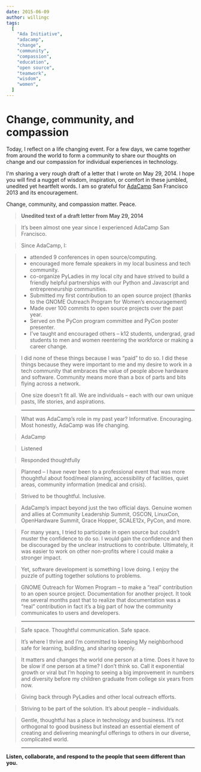 ```yaml
---
date: 2015-06-09
author: willingc
tags:
  [
    "Ada Initiative",
    "adacamp",
    "change",
    "community",
    "compassion",
    "education",
    "open source",
    "teamwork",
    "wisdom",
    "women",
  ]
---
```


# Change, community, and compassion

Today, I reflect on a life changing event. For a few days, we came together
from around the world to form a community to share our thoughts on change and
our compassion for individual experiences in technology.
<!-- more -->
I'm sharing a very rough draft of a letter that I wrote on May 29, 2014. I
hope you will find a nugget of wisdom, inspiration, or comfort in these
jumbled, unedited yet heartfelt words. I am so grateful for <a
href="https://adacamp.org/" target="_blank">AdaCamp</a> San Francisco 2013 and
its encouragement.

Change, community, and compassion matter. Peace.

> **Unedited text of a draft letter from May 29, 2014**

> It’s been almost one year since I experienced AdaCamp San Francisco.

> Since AdaCamp, I:

> - attended 9 conferences in open source/computing.
> - encouraged more female speakers in my local business and tech community.
> - co-organize PyLadies in my local city and have strived to build a friendly
>   helpful partnerships with our Python and Javascript and entrepreneurship
>   communities.
> - Submitted my first contribution to an open source project (thanks to the
>   GNOME Outreach Program for Women’s encouragement)
> - Made over 100 commits to open source projects over the past year.
> - Served on the PyCon program committee and PyCon poster presenter.
> - I’ve taught and encouraged others – k12 students, undergrad, grad students
>   to men and women reentering the workforce or making a career change.

> I did none of these things because I was “paid” to do so. I did these things
> because they were important to me and my desire to work in a tech community
> that embraces the value of people above hardware and software. Community means
> more than a box of parts and bits flying across a network.

> One size doesn’t fit all. We are individuals – each with our own unique pasts,
> life stories, and aspirations.

> ---

> What was AdaCamp’s role in my past year? Informative. Encouraging. Most
> honestly, AdaCamp was life changing.

> AdaCamp

> Listened

> Responded thoughtfully

> Planned – I have never been to a professional event that was more thoughtful
> about food/meal planning, accessibility of facilities, quiet areas, community
> information (medical and crisis).

> Strived to be thoughtful. Inclusive.

> AdaCamp’s impact beyond just the two official days. Genuine women and allies
> at Community Leadership Summit, OSCON, LinuxCon, OpenHardware Summit, Grace
> Hopper, SCALE12x, PyCon, and more.

> For many years, I tried to participate in open source but couldn’t muster the
> confidence to do so. I would gain the confidence and then be discouraged by
> the unclear instructions to contribute. Ultimately, it was easier to work on
> other non-profits where I could make a stronger impact.

> Yet, software development is something I love doing. I enjoy the puzzle of
> putting together solutions to problems.

> GNOME Outreach for Women Program – to make a “real” contribution to an open
> source project. Documentation for another project. It took me several months
> past that to realize that documentation was a “real” contribution in fact it’s
> a big part of how the community communicates to users and developers.

> ---

> Safe space. Thoughtful communication. Safe space.

> It’s where I thrive and I’m committed to keeping My neighborhood safe for
> learning, building, and sharing openly.

> It matters and changes the world one person at a time. Does it have to be slow
> if one person at a time? I don’t think so. Call it exponential growth or viral
> but I’m hoping to seeing a big improvement in numbers and diversity before my
> children graduate from college six years from now.

> Giving back through PyLadies and other local outreach efforts.

> Striving to be part of the solution. It’s about people – individuals.

> Gentle, thoughtful has a place in technology and business. It’s not orthogonal
> to good business but instead an essential element of creating and delivering
> meaningful offerings to others in our diverse, complicated world.

> ---

**Listen, collaborate, and respond to the people that seem different than
you.**
